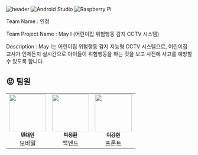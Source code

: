 ![header](https://capsule-render.vercel.app/api?type=waving&color=gradient&height=300&section=header&text=인정&fontSize=90)
![Android Studio](https://img.shields.io/badge/Android%20Studio-3DDC84.svg?style=for-the-badge&logo=android-studio&logoColor=white) ![Raspberry Pi](https://img.shields.io/badge/-RaspberryPi-C51A4A?style=for-the-badge&logo=Raspberry-Pi)


Team Name : 인정

Team Project Name : May I (어린이집 위험행동 감지 CCTV 시스템)

Description : May I는 어린이집 위험행동 감지 지능형 CCTV 시스템으로, 어린이집 교사가 언제든지 실시간으로 아이들이 위험행동을 하는 것을 보고 사전에 사고를 예방할 수 있도록 합니다.

## :stuck_out_tongue_closed_eyes: 팀원

<table>
  <tr>
  <td align="center"><a href="https://github.com/bamin0422"><img src="https://avatars.githubusercontent.com/u/28584299?v=4" width="100px;" alt=""/><br /><sub><b>민대인</b></sub></a><br />모바일</td>
    <td align="center"><a href="https://github.com/jeonghi"><img src="https://avatars.githubusercontent.com/u/50570113?v=4" width="100px;" alt=""/><br /><sub><b>박정환</b></sub></a><br />백엔드</td>
    <td align="center"><a href="https://github.com/kanghyun98"><img src="https://avatars.githubusercontent.com/u/70627979?v=4" width="100px;" alt=""/><br /><sub><b>이강현</b></sub></a><br />프론트</td>
 
  </tr>
</table>



